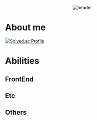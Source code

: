 <div align="center">
  
  ![header](https://capsule-render.vercel.app/api?type=Waving&color=98f5ff&text=Welcome!&fontSize=40)
</div>

# About me
[![Solved.ac Profile](http://mazassumnida.wtf/api/v2/generate_badge?boj=mingh159357)](https://solved.ac/mingh159357/)

# Abilities
## FrontEnd

## Etc

## Others




<!--
**minhong1126/minhong1126** is a ✨ _special_ ✨ repository because its `README.md` (this file) appears on your GitHub profile.

Here are some ideas to get you started:

- 🔭 I’m currently working on ...
- 🌱 I’m currently learning ...
- 👯 I’m looking to collaborate on ...
- 🤔 I’m looking for help with ...
- 💬 Ask me about ...
- 📫 How to reach me: ...
- 😄 Pronouns: ...
- ⚡ Fun fact: ...
-->
